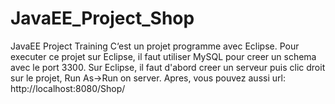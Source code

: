 # JavaEE_Project_Shop
JavaEE Project Training
C‘est un projet programme avec Eclipse.
Pour executer ce projet sur Eclipse, il faut utiliser MySQL pour creer un schema avec le port 3300.
Sur Eclipse, il faut d'abord creer un serveur puis clic droit sur le projet, Run As->Run on server.
Apres, vous pouvez aussi url:  http://localhost:8080/Shop/

